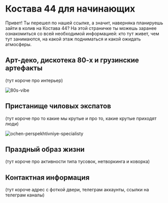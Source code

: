 # Костава 44 для начинающих
Привет! Ты перешел по нашей ссылке, а значит, наверняка планируешь зайти в колив на Костава 44? На этой страничке ты можешь заранее ознакомиться со всей необходимой информацией: кто тут живет, чем тут занимаются, на какой этаж подниматься и какой ожидать атмосферы.

## Арт-деко, дискотека 80-х и грузинские артефакты
(тут короче про интерьер)

![80s-vibe](https://user-images.githubusercontent.com/119815170/205526914-c765c6b9-2cb2-4b02-8a55-8cc8298acd1b.jpg)

## Пристанище чиловых экспатов
(тут короче про то какие мы крутые и про то, какие крутые приходят люди)

![ochen-perspekhtivniye-specialisty](https://user-images.githubusercontent.com/119815170/205527928-2646a893-17ad-4eb9-a4d2-9efecc0a72aa.jpg)

## Праздный образ жизни
(тут короче про активности типа тусовок, нетворкинга и коворка)

## Контактная информация
(тут короче адрес с фоткой двери, телеграм аккаунты, ссылки на телеграм каналы)
